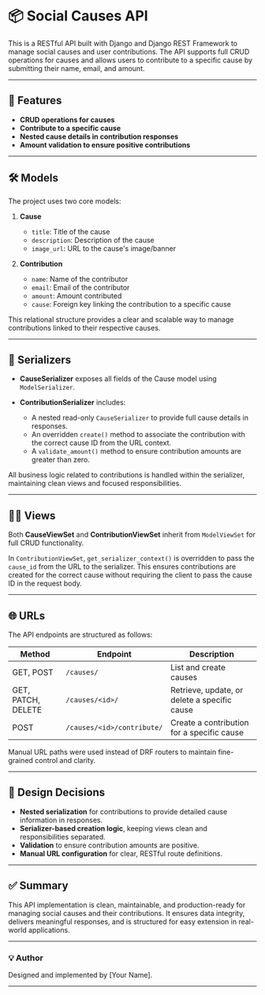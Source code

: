 # 📦 Social Causes API

This is a RESTful API built with Django and Django REST Framework to manage social causes and user contributions. The API supports full CRUD operations for causes and allows users to contribute to a specific cause by submitting their name, email, and amount.

---

## 🚀 Features

- **CRUD operations for causes**
- **Contribute to a specific cause**
- **Nested cause details in contribution responses**
- **Amount validation to ensure positive contributions**

---

## 🛠️ Models

The project uses two core models:

1. **Cause**
   - `title`: Title of the cause
   - `description`: Description of the cause
   - `image_url`: URL to the cause's image/banner

2. **Contribution**
   - `name`: Name of the contributor
   - `email`: Email of the contributor
   - `amount`: Amount contributed
   - `cause`: Foreign key linking the contribution to a specific cause

This relational structure provides a clear and scalable way to manage contributions linked to their respective causes.

---

## 📝 Serializers

- **CauseSerializer** exposes all fields of the Cause model using `ModelSerializer`.
  
- **ContributionSerializer** includes:
  - A nested read-only `CauseSerializer` to provide full cause details in responses.
  - An overridden `create()` method to associate the contribution with the correct cause ID from the URL context.
  - A `validate_amount()` method to ensure contribution amounts are greater than zero.

All business logic related to contributions is handled within the serializer, maintaining clean views and focused responsibilities.

---

## 👨‍💻 Views

Both **CauseViewSet** and **ContributionViewSet** inherit from `ModelViewSet` for full CRUD functionality. 

In `ContributionViewSet`, `get_serializer_context()` is overridden to pass the `cause_id` from the URL to the serializer. This ensures contributions are created for the correct cause without requiring the client to pass the cause ID in the request body.

---

## 🌐 URLs

The API endpoints are structured as follows:

| Method | Endpoint | Description |
|--------|----------|-------------|
| GET, POST | `/causes/` | List and create causes |
| GET, PATCH, DELETE | `/causes/<id>/` | Retrieve, update, or delete a specific cause |
| POST | `/causes/<id>/contribute/` | Create a contribution for a specific cause |

Manual URL paths were used instead of DRF routers to maintain fine-grained control and clarity.

---

## 🎯 Design Decisions

- **Nested serialization** for contributions to provide detailed cause information in responses.
- **Serializer-based creation logic**, keeping views clean and responsibilities separated.
- **Validation** to ensure contribution amounts are positive.
- **Manual URL configuration** for clear, RESTful route definitions.

---

## ✅ Summary

This API implementation is clean, maintainable, and production-ready for managing social causes and their contributions. It ensures data integrity, delivers meaningful responses, and is structured for easy extension in real-world applications.

---

### 💡 Author

Designed and implemented by [Your Name].

---
